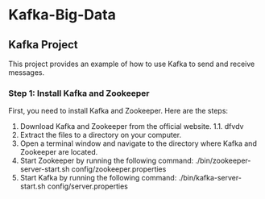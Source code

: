 # Kafka-Big-Data

## Kafka Project
This project provides an example of how to use Kafka to send and receive messages.

### Step 1: Install Kafka and Zookeeper
First, you need to install Kafka and Zookeeper. Here are the steps:  
1. Download Kafka and Zookeeper from the official website.
1.1. dfvdv
2. Extract the files to a directory on your computer.
3. Open a terminal window and navigate to the directory where Kafka and Zookeeper are located.
4. Start Zookeeper by running the following command: ./bin/zookeeper-server-start.sh config/zookeeper.properties
5. Start Kafka by running the following command: ./bin/kafka-server-start.sh config/server.properties
